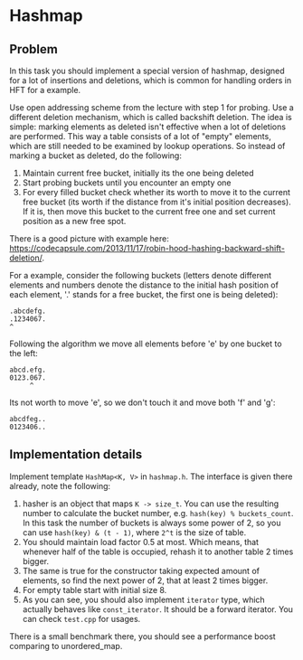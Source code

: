 # Hashmap

## Problem

In this task you should implement a special version of hashmap, designed for a lot of insertions and deletions, which is common for handling orders
in HFT for a example.

Use open addressing scheme from the lecture with step 1 for probing. Use a different deletion mechanism, which is called
backshift deletion. The idea is simple: marking elements as deleted isn't effective when a lot of deletions are performed. This way a table
consists of a lot of "empty" elements, which are still needed to be examined by lookup operations. So instead of marking a bucket as deleted, do the following:
1. Maintain current free bucket, initially its the one being deleted
2. Start probing buckets until you encounter an empty one
3. For every filled bucket check whether its worth to move it to the current free bucket (its worth if the distance from it's initial position decreases). If it is, then move this bucket to the current free one and set current position as a new free spot.

There is a good picture with example here: https://codecapsule.com/2013/11/17/robin-hood-hashing-backward-shift-deletion/.

For a example, consider the following buckets (letters denote different elements and numbers denote the distance to the initial hash position of each element, '.' stands for a free bucket, the first one is being deleted):
```
.abcdefg.
.1234067.
^
```

Following the algorithm we move all elements before 'e' by one bucket to the left:
```
abcd.efg.
0123.067.
     ^
``` 
Its not worth to move 'e', so we don't touch it and move both 'f' and 'g':
```
abcdfeg..
0123406..
```

## Implementation details

Implement template `HashMap<K, V>` in `hashmap.h`. The interface is given there already, note the following:

1. hasher is an object that maps `K -> size_t`. You can use the resulting number to calculate the bucket number, e.g. `hash(key) % buckets_count`. In this task
the number of buckets is always some power of 2, so you can use `hash(key) & (t - 1)`, where `2^t` is the size of table.
2. You should maintain load factor 0.5 at most. Which means, that whenever half of the table is occupied, rehash it to another table 2 times bigger.
3. The same is true for the constructor taking expected amount of elements, so find the next power of 2, that at least 2 times bigger.
4. For empty table start with initial size 8.
5. As you can see, you should also implement `iterator` type, which actually behaves like `const_iterator`. It should be a forward iterator.
You can check `test.cpp` for usages.

There is a small benchmark there, you should see a performance boost comparing to unordered_map.
